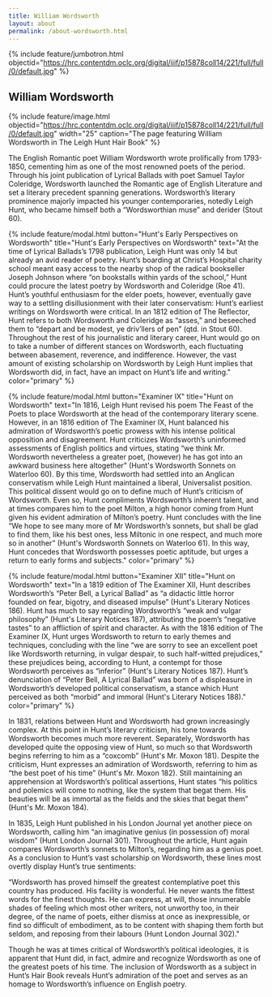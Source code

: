 ```yaml
---
title: William Wordsworth
layout: about
permalink: /about-wordsworth.html
---
```

{% include feature/jumbotron.html objectid="https://hrc.contentdm.oclc.org/digital/iiif/p15878coll14/221/full/full/0/default.jpg" %}

## William Wordsworth

{% include feature/image.html objectid="https://hrc.contentdm.oclc.org/digital/iiif/p15878coll14/221/full/full/0/default.jpg" width="25" caption="The page featuring William Wordsworth in The Leigh Hunt Hair Book" %} 

The English Romantic poet William Wordsworth wrote prolifically from 1793-1850, cementing him as one of the most renowned poets of the period. Through his joint publication of Lyrical Ballads with poet Samuel Taylor Coleridge, Wordsworth launched the Romantic age of English Literature and set a literary precedent spanning generations. Wordsworth’s literary prominence majorly impacted his younger contemporaries, notedly Leigh Hunt, who became himself both a “Wordsworthian muse” and derider (Stout 60). 

{% include feature/modal.html button="Hunt's Early Perspectives on Wordsworth" title="Hunt's Early Perspectives on Wordsworth" text="At the time of Lyrical Ballads’s 1798 publication, Leigh Hunt was only 14 but already an avid reader of poetry. Hunt’s boarding at Christ’s Hospital charity school meant easy access to the nearby shop of the radical bookseller Joseph Johnson where “on bookstalls within yards of the school,” Hunt could procure the latest poetry by Wordsworth and Coleridge (Roe 41). Hunt’s youthful enthusiasm for the elder poets, however, eventually gave way to a settling disillusionment with their later conservatism: Hunt’s earliest writings on Wordsworth were critical. In an 1812 edition of The Reflector, Hunt refers to both Wordsworth and Coleridge as “asses,” and beseeched them to “depart and be modest, ye driv’llers of pen” (qtd. in Stout 60). Throughout the rest of his journalistic and literary career, Hunt would go on to take a number of different stances on Wordsworth, each fluctuating between abasement, reverence, and indifference. However, the vast amount of existing scholarship on Wordsworth by Leigh Hunt implies that Wordsworth did, in fact, have an impact on Hunt’s life and writing." color="primary" %}

{% include feature/modal.html button="Examiner IX" title="Hunt on Wordsworth" text="In 1816, Leigh Hunt revised his poem The Feast of the Poets to place Wordsworth at the head of the contemporary literary scene. However, in an 1816 edition of The Examiner IX, Hunt balanced his admiration of Wordsworth’s poetic prowess with his intense political opposition and disagreement. Hunt criticizes Wordsworth’s uninformed assessments of English politics and virtues, stating “we think Mr. Wordsworth nevertheless a greater poet, (however) he has got into an awkward business here altogether” (Hunt's Wordsworth Sonnets on Waterloo 60). By this time, Wordsworth had settled into an Anglican conservatism while Leigh Hunt maintained a liberal, Universalist position. This political dissent would go on to define much of Hunt’s criticism of Wordsworth. Even so, Hunt compliments Wordsworth’s inherent talent, and at times compares him to the poet Milton, a high honor coming from Hunt given his evident admiration of Milton’s poetry. Hunt concludes with the line “We hope to see many more of Mr Wordsworth’s sonnets, but shall be glad to find them, like his best ones, less Miltonic in one respect, and much more so in another” (Hunt's Wordsworth Sonnets on Waterloo 61). In this way, Hunt concedes that Wordsworth possesses poetic aptitude, but urges a return to early forms and subjects." color="primary" %}

{% include feature/modal.html button="Examiner XII" title="Hunt on Wordsworth" text="In a 1819 edition of The Examiner XII, Hunt describes Wordsworth’s “Peter Bell, a Lyrical Ballad” as “a didactic little horror founded on fear, bigotry, and diseased impulse” (Hunt's Literary Notices 186). Hunt has much to say regarding Wordsworth’s “weak and vulgar philosophy” (Hunt's Literary Notices 187), attributing the poem’s “negative tastes” to an affliction of spirit and character. As with the 1816 edition of The Examiner IX, Hunt urges Wordsworth to return to early themes and techniques, concluding with the line “we are sorry to see an excellent poet like Wordsworth returning, in vulgar despair, to such half-witted prejudices,” these prejudices being, according to Hunt, a contempt for those Wordsworth perceives as “inferior” (Hunt's Literary Notices 187). Hunt’s denunciation of “Peter Bell, A Lyrical Ballad” was born of a displeasure in Wordsworth’s developed political conservatism, a stance which Hunt perceived as both “morbid” and immoral (Hunt's Literary Notices 188)." color="primary" %}

In 1831, relations between Hunt and Wordsworth had grown increasingly complex. At this point in Hunt’s literary criticism, his tone towards Wordsworth becomes much more reverent. Separately, Wordsworth has developed quite the opposing view of Hunt, so much so that Wordsworth begins referring to him as a “coxcomb” (Hunt's Mr. Moxon 181). Despite the criticism, Hunt expresses an admiration of  Wordsworth, referring to him as “the best poet of his time” (Hunt's Mr. Moxon 182).  Still maintaining an apprehension at Wordsworth’s political assertions, Hunt states “his politics and polemics will come to nothing, like the system that begat them. His beauties will be as immortal as the fields and the skies that begat them” (Hunt's Mr. Moxon 184).

In 1835, Leigh Hunt published in his London Journal yet another piece on Wordsworth, calling him “an imaginative genius (in possession of) moral wisdom” (Hunt London Journal 301). Throughout the article, Hunt again compares Wordsworth’s sonnets to Milton’s, regarding him as a genius poet. As a conclusion to Hunt’s vast scholarship on Wordsworth, these lines most overtly display Hunt’s true sentiments:

“Wordsworth has proved himself the greatest contemplative poet this country has produced. His facility is wonderful. He never wants the fittest words for the finest thoughts. He can express, at will, those innumerable shades of feeling which most other writers, not unworthy too, in their degree, of the name of poets, either dismiss at once as inexpressible, or find so difficult of embodiment, as to be content with shaping them forth but seldom, and reposing from their labours (Hunt London Journal 302)."

 Though he was at times critical of Wordsworth’s political ideologies, it is apparent that Hunt did, in fact, admire and recognize Wordsworth as one of the greatest poets of his time. The inclusion of Wordsworth as a subject in Hunt’s Hair Book reveals Hunt’s admiration of the poet and serves as an homage to Wordsworth’s influence on English poetry.
